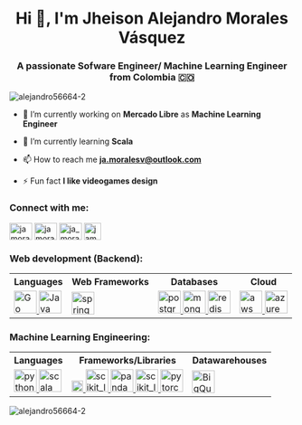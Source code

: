 <h1 align="center">Hi 👋, I'm Jheison Alejandro Morales Vásquez</h1>
<h3 align="center">A passionate Sofware Engineer/ Machine Learning Engineer from Colombia 🇨🇴</h3>

<p align="left"> <img src="https://komarev.com/ghpvc/?username=alejandro56664-2&label=Profile%20views&color=0e75b6&style=flat" alt="alejandro56664-2" /> </p>

- 🔭 I’m currently working on **Mercado Libre** as **Machine Learning Engineer**

- 🌱 I’m currently learning **Scala**

- 📫 How to reach me **ja.moralesv@outlook.com**

- ⚡ Fun fact **I like videogames design**

<h3 align="left">Connect with me:</h3>
<p align="left">
<a href="https://linkedin.com/in/jamoralesv" target="blank"><img align="center" src="https://raw.githubusercontent.com/rahuldkjain/github-profile-readme-generator/master/src/images/icons/Social/linked-in-alt.svg" alt="jamoralesv" height="30" width="40" /></a>
<a href="https://kaggle.com/jamoralesv" target="blank"><img align="center" src="https://raw.githubusercontent.com/rahuldkjain/github-profile-readme-generator/master/src/images/icons/Social/kaggle.svg" alt="jamoralesv" height="30" width="40" /></a>
<a href="https://www.hackerrank.com/ja_moralesv" target="blank"><img align="center" src="https://raw.githubusercontent.com/rahuldkjain/github-profile-readme-generator/master/src/images/icons/Social/hackerrank.svg" alt="ja_moralesv" height="30" width="40" /></a>
 <a href="https://platzi.com/p/jamoralesva/" target="blank"><img align="center" src="https://static.platzi.com/media/platzi-isotipo@2x.png" alt="jamoralesva" height="30" /></a>
 
</p>

<h3 align="left">Web development (Backend):</h3>

<table>
<tr>
 <th scope="col">Languages</th>
 <th scope="col">Web Frameworks</th>
 <th scope="col">Databases</th>
 <th scope="col">Cloud</th>
</tr>
<tr>
 <td>
  <a href="https://go.dev" target="_blank"> <img src="https://www.vectorlogo.zone/logos/golang/golang-ar21.svg" alt="Go" height="40"/> </a>
  <a href="https://www.java.com" target="_blank"> <img src="https://www.vectorlogo.zone/logos/java/java-ar21.svg" alt="Java" height="40"/> </a>
 </td>
 <td>
 <a href="https://spring.io/" target="_blank"> <img src="https://www.vectorlogo.zone/logos/springio/springio-ar21.svg" alt="spring" height="40"/> </a>
 </td>
 <td> 
  <a href="https://www.postgresql.org" target="_blank"> <img src="https://www.vectorlogo.zone/logos/postgresql/postgresql-ar21.svg" alt="postgresql" height="40"/> </a>
  <a href="https://www.mongodb.com/" target="_blank"> <img src="https://www.vectorlogo.zone/logos/mongodb/mongodb-ar21.svg" alt="mongodb" height="40"/> </a> 
  <a href="https://redis.io" target="_blank"> <img src="https://www.vectorlogo.zone/logos/redis/redis-ar21.svg" alt="redis" height="40"/> </a> </td>

 <td>  
 <a href="https://aws.amazon.com" target="_blank"> <img src="https://www.vectorlogo.zone/logos/amazon_aws/amazon_aws-ar21.svg" alt="aws" height="40"/> </a> 
 <a href="https://azure.microsoft.com/en-in/" target="_blank"> <img src="https://www.vectorlogo.zone/logos/microsoft_azure/microsoft_azure-ar21.svg" alt="azure"  height="40"/> </a> 
 </td>
</tr>
</table>

<h3 align="left">Machine Learning Engineering:</h3>

<table>
<tr>
 <th scope="col">Languages</th>
 <th scope="col">Frameworks/Libraries</th>
 <th scope="col">Datawarehouses</th>
</tr>
<tr>
  <td> 
  <a href="https://www.python.org" target="_blank"> <img src="https://www.vectorlogo.zone/logos/python/python-ar21.svg" alt="python" height="40"/> </a>
  <a href="https://www.scala-lang.org" target="_blank"> <img src="https://www.vectorlogo.zone/logos/scala-lang/scala-lang-ar21.svg" alt="scala" height="40"/> </a>
  </td>
 <td>
 <a href="https://seaborn.org/" target="_blank"> <img src="https://raw.githubusercontent.com/gilbarbara/logos/main/logos/seaborn.svg" alt="seaborn" height="20"/> </a>
 <a href="https://numpy.org/" target="_blank"> <img src="https://www.vectorlogo.zone/logos/numpy/numpy-ar21.svg" alt="scikit_learn" height="40"/> </a>
 <a href="https://pandas.org/" target="_blank"> <img src="https://raw.githubusercontent.com/valohai/ml-logos/master/pandas.svg" alt="pandas" height="40"/> </a>
  <a href="https://scikit-learn.org/" target="_blank"> <img src="https://upload.wikimedia.org/wikipedia/commons/0/05/Scikit_learn_logo_small.svg" alt="scikit_learn" height="40"/> </a>
  <a href="https://pytorch.org/" target="_blank"> <img src="https://www.vectorlogo.zone/logos/pytorch/pytorch-ar21.svg" alt="pytorch" height="40"/>  </a> 
</td>
  <td> <a href="https://cloud.google.com/bigquery" target="_blank"> <img src="https://www.vectorlogo.zone/logos/google_bigquery/google_bigquery-ar21.svg" alt="BigQuery" height="40"/> </a>
  </td>
</tr>
</table>
   
  
<p><img align="left" src="https://github-readme-stats.vercel.app/api/top-langs?username=alejandro56664-2&show_icons=true&locale=en&layout=compact" alt="alejandro56664-2" /></p>
